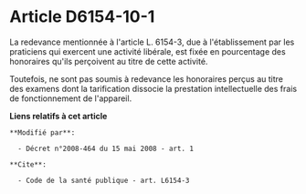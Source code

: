 # Article D6154-10-1

La redevance mentionnée à l'article L. 6154-3, due à l'établissement par les praticiens qui exercent une activité libérale,
est fixée en pourcentage des honoraires qu'ils perçoivent au titre de cette activité. 

Toutefois, ne sont pas soumis à redevance les honoraires perçus au titre des examens dont la tarification dissocie la
prestation intellectuelle des frais de fonctionnement de l'appareil.

**Liens relatifs à cet article**

	**Modifié par**:

	  - Décret n°2008-464 du 15 mai 2008 - art. 1

	**Cite**:

	  - Code de la santé publique - art. L6154-3
